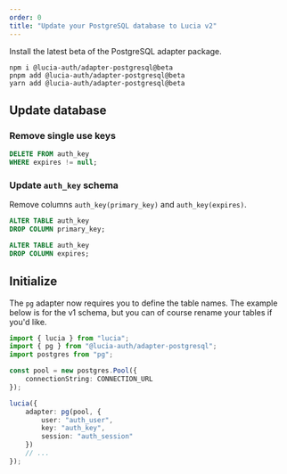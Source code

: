 ```yaml
---
order: 0
title: "Update your PostgreSQL database to Lucia v2"
---
```


Install the latest beta of the PostgreSQL adapter package.

```
npm i @lucia-auth/adapter-postgresql@beta
pnpm add @lucia-auth/adapter-postgresql@beta
yarn add @lucia-auth/adapter-postgresql@beta
```

## Update database

### Remove single use keys

```sql
DELETE FROM auth_key
WHERE expires != null;
```

### Update `auth_key` schema

Remove columns `auth_key(primary_key)` and `auth_key(expires)`.

```sql
ALTER TABLE auth_key
DROP COLUMN primary_key;

ALTER TABLE auth_key
DROP COLUMN expires;
```

## Initialize

The `pg` adapter now requires you to define the table names. The example below is for the v1 schema, but you can of course rename your tables if you'd like.

```ts
import { lucia } from "lucia";
import { pg } from "@lucia-auth/adapter-postgresql";
import postgres from "pg";

const pool = new postgres.Pool({
	connectionString: CONNECTION_URL
});

lucia({
	adapter: pg(pool, {
		user: "auth_user",
		key: "auth_key",
		session: "auth_session"
	})
	// ...
});
```

